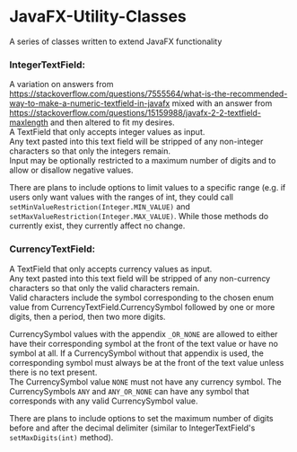 # JavaFX-Utility-Classes
A series of classes written to extend JavaFX functionality

### IntegerTextField:
A variation on answers from https://stackoverflow.com/questions/7555564/what-is-the-recommended-way-to-make-a-numeric-textfield-in-javafx mixed with an answer from https://stackoverflow.com/questions/15159988/javafx-2-2-textfield-maxlength and then altered to fit my desires.  
A TextField that only accepts integer values as input.  
Any text pasted into this text field will be stripped of any non-integer characters so that only the integers remain.  
Input may be optionally restricted to a maximum number of digits and to allow or disallow negative values.

There are plans to include options to limit values to a specific range (e.g. if users only want values with the ranges of int, they could call `setMinValueRestriction(Integer.MIN_VALUE)` and `setMaxValueRestriction(Integer.MAX_VALUE)`. While those methods do currently exist, they currently affect no change. 

### CurrencyTextField:
A TextField that only accepts currency values as input.  
Any text pasted into this text field will be stripped of any non-currency characters so that only the valid characters remain.  
Valid characters include the symbol corresponding to the chosen enum value from CurrencyTextField.CurrencySymbol followed by one or more digits, then a period, then two more digits.

CurrencySymbol values with the appendix `_OR_NONE` are allowed to either have their corresponding symbol at the front of the text value or have no symbol at all. If a CurrencySymbol without that appendix is used, the corresponding symbol must always be at the front of the text value unless there is no text present.  
The CurrencySymbol value `NONE` must not have any currency symbol. The CurrencySymbols `ANY` and `ANY_OR_NONE` can have any symbol that corresponds with any valid CurrencySymbol value.

There are plans to include options to set the maximum number of digits before and after the decimal delimiter (similar to IntegerTextField's `setMaxDigits(int)` method).